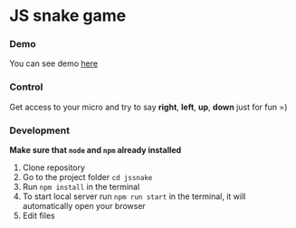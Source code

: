 # JS snake game

### Demo

You can see demo [here](http://jssnake.nkorostelev.ru)

### Control

Get access to your micro and try to say **right**, **left**, **up**, **down** just for fun =)

### Development

**Make sure that `node` and `npm` already installed**

1. Clone repository
2. Go to the project folder `cd jssnake`
3. Run `npm install` in the terminal
4. To start local server run `npm run start` in the terminal, it will automatically open your browser
5. Edit files
